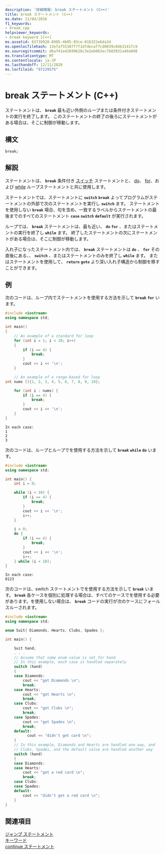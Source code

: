 ```yaml
---
description: '詳細情報: break ステートメント (C++)'
title: break ステートメント (C++)
ms.date: 11/04/2016
f1_keywords:
- break_cpp
helpviewer_keywords:
- break keyword [C++]
ms.assetid: 63739928-8985-4b05-93ce-016322e6da3d
ms.openlocfilehash: 13efaf55307f7f1d7decaf7cd0039c84b3141fc9
ms.sourcegitcommit: d6af41e42699628c3e2e6063ec7b03931a49a098
ms.translationtype: MT
ms.contentlocale: ja-JP
ms.lasthandoff: 12/11/2020
ms.locfileid: "97229575"
---
```

# <a name="break-statement-c"></a>break ステートメント (C++)

ステートメントは、 **`break`** 最も近い外側のループまたは条件付きステートメントの実行を終了します。 このステートメントの終了の後ろにステートメントがある場合は、そこに制御が移動します。

## <a name="syntax"></a>構文

```
break;
```

## <a name="remarks"></a>解説

ステートメントは、 **`break`** 条件付き [スイッチ](../cpp/switch-statement-cpp.md) ステートメントと、 [do](../cpp/do-while-statement-cpp.md)、 [for](../cpp/for-statement-cpp.md)、および [while](../cpp/while-statement-cpp.md) ループステートメントと共に使用します。

ステートメントでは、ステートメントに **`switch`** **`break`** よってプログラムがステートメントの外部で次のステートメントを実行し **`switch`** ます。 ステートメントを使用しない **`break`** 場合、句を含め、一致するラベルからステートメントの最後までのすべてのステートメント **`case`** **`switch`** **`default`** が実行されます。

ループでは、 **`break`** ステートメントは、最も近い、 **`do`** **`for`** 、またはステートメントの実行を終了し **`while`** ます。 終了したステートメントの次にステートメントがある場合は、そこに制御が移動します。

入れ子になったステートメント内では、 **`break`** ステートメントは **`do`** 、 **`for`** その直後にある、、 **`switch`** 、またはステートメントのみを終了し **`while`** ます。 またはステートメントを使用して、 **`return`** **`goto`** より深い入れ子構造から制御を移すことができます。

## <a name="example"></a>例

次のコードは、ループ内でステートメントを使用する方法を示して **`break`** **`for`** います。

```cpp
#include <iostream>
using namespace std;

int main()
{
    // An example of a standard for loop
    for (int i = 1; i < 10; i++)
    {
        if (i == 4) {
            break;
        }
        cout << i << '\n';
    }

    // An example of a range-based for loop
int nums []{1, 2, 3, 4, 5, 6, 7, 8, 9, 10};

    for (int i : nums) {
        if (i == 4) {
            break;
        }
        cout << i << '\n';
    }
}
```

```Output
In each case:
1
2
3
```

次のコードは、ループとループでを使用する方法を示して **`break`** **`while`** **`do`** います。

```cpp
#include <iostream>
using namespace std;

int main() {
    int i = 0;

    while (i < 10) {
        if (i == 4) {
            break;
        }
        cout << i << '\n';
        i++;
    }

    i = 0;
    do {
        if (i == 4) {
            break;
        }
        cout << i << '\n';
        i++;
    } while (i < 10);
}
```

```Output
In each case:
0123
```

次のコードは、switch ステートメントでを使用する方法を示して **`break`** います。 **`break`** 各ケースを個別に処理する場合は、すべてのケースでを使用する必要があります。を使用しない場合は、 **`break`** コードの実行が次のケースにフォールスルーされます。

```cpp
#include <iostream>
using namespace std;

enum Suit{ Diamonds, Hearts, Clubs, Spades };

int main() {

    Suit hand;
    . . .
    // Assume that some enum value is set for hand
    // In this example, each case is handled separately
    switch (hand)
    {
    case Diamonds:
        cout << "got Diamonds \n";
        break;
    case Hearts:
        cout << "got Hearts \n";
        break;
    case Clubs:
        cout << "got Clubs \n";
        break;
    case Spades:
        cout << "got Spades \n";
        break;
    default:
          cout << "didn't get card \n";
    }
    // In this example, Diamonds and Hearts are handled one way, and
    // Clubs, Spades, and the default value are handled another way
    switch (hand)
    {
    case Diamonds:
    case Hearts:
        cout << "got a red card \n";
        break;
    case Clubs:
    case Spades:
    default:
        cout << "didn't get a red card \n";
    }
}
```

## <a name="see-also"></a>関連項目

[ジャンプ ステートメント](../cpp/jump-statements-cpp.md)<br/>
[キーワード](../cpp/keywords-cpp.md)<br/>
[continue ステートメント](../cpp/continue-statement-cpp.md)
